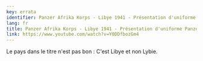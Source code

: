 ```yaml
---
key: errata
identifier: Panzer Afrika Korps - Libye 1941 - Présentation d'uniforme Panzer
lang: fr
title: Panzer Afrika Korps - Libye 1941 - Présentation d'uniforme Panzer
link: https://www.youtube.com/watch?v=Y0DDfbozGm4
---
```


Le pays dans le titre n'est pas bon : C'est Libye et non Lybie.
